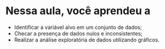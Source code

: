 # Nessa aula, você aprendeu a

- Identificar a variável alvo em um conjunto de dados;
- Checar a presença de dados nulos e inconsistentes;
- Realizar a análise exploratória de dados utilizando gráficos.
